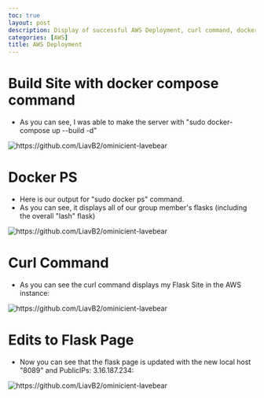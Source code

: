 ```yaml
---
toc: true
layout: post
description: Display of successful AWS Deployment, curl command, docker command, and edits to flask site.
categories: [AWS]
title: AWS Deployment
---
```


# Build Site with docker compose command 
- As you can see, I was able to make the server with "sudo docker-compose up --build -d"

![]({{site.baseurl}}/images/workingdockercommand.png "https://github.com/LiavB2/ominicient-lavebear")

# Docker PS
- Here is our output for "sudo docker ps" command. 
- As you can see, it displays all of our group member's flasks (including the overall "lash" flask)

![]({{site.baseurl}}/images/sudodockerps.png "https://github.com/LiavB2/ominicient-lavebear")

# Curl Command 
- As you can see the curl command displays my Flask Site in the AWS instance:

![]({{site.baseurl}}/images/workingcurlcommand.png "https://github.com/LiavB2/ominicient-lavebear")

# Edits to Flask Page
- Now you can see that the flask page is updated with the new local host "8089" and PublicIPs: 3.16.187.234:

![]({{site.baseurl}}/images/flaskpagewithedits.png "https://github.com/LiavB2/ominicient-lavebear")

